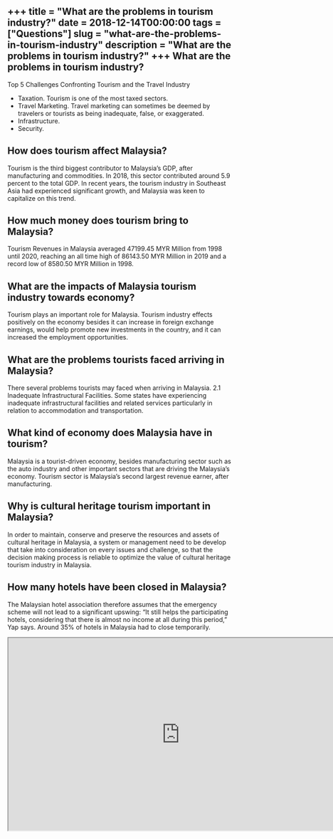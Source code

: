+++
title = "What are the problems in tourism industry?"
date = 2018-12-14T00:00:00
tags = ["Questions"]
slug = "what-are-the-problems-in-tourism-industry"
description = "What are the problems in tourism industry?"
+++
What are the problems in tourism industry?
------------------------------------------

Top 5 Challenges Confronting Tourism and the Travel Industry

- Taxation. Tourism is one of the most taxed sectors.
- Travel Marketing. Travel marketing can sometimes be deemed by travelers or tourists as being inadequate, false, or exaggerated.
- Infrastructure.
- Security.

How does tourism affect Malaysia?
---------------------------------

Tourism is the third biggest contributor to Malaysia’s GDP, after manufacturing and commodities. In 2018, this sector contributed around 5.9 percent to the total GDP. In recent years, the tourism industry in Southeast Asia had experienced significant growth, and Malaysia was keen to capitalize on this trend.

How much money does tourism bring to Malaysia?
----------------------------------------------

Tourism Revenues in Malaysia averaged 47199.45 MYR Million from 1998 until 2020, reaching an all time high of 86143.50 MYR Million in 2019 and a record low of 8580.50 MYR Million in 1998.

What are the impacts of Malaysia tourism industry towards economy?
------------------------------------------------------------------

Tourism plays an important role for Malaysia. Tourism industry effects positively on the economy besides it can increase in foreign exchange earnings, would help promote new investments in the country, and it can increased the employment opportunities.

What are the problems tourists faced arriving in Malaysia?
----------------------------------------------------------

There several problems tourists may faced when arriving in Malaysia. 2.1 Inadequate Infrastructural Facilities. Some states have experiencing inadequate infrastructural facilities and related services particularly in relation to accommodation and transportation.

What kind of economy does Malaysia have in tourism?
---------------------------------------------------

Malaysia is a tourist-driven economy, besides manufacturing sector such as the auto industry and other important sectors that are driving the Malaysia’s economy. Tourism sector is Malaysia’s second largest revenue earner, after manufacturing.

Why is cultural heritage tourism important in Malaysia?
-------------------------------------------------------

In order to maintain, conserve and preserve the resources and assets of cultural heritage in Malaysia, a system or management need to be develop that take into consideration on every issues and challenge, so that the decision making process is reliable to optimize the value of cultural heritage tourism industry in Malaysia.

How many hotels have been closed in Malaysia?
---------------------------------------------

The Malaysian hotel association therefore assumes that the emergency scheme will not lead to a significant upswing: “It still helps the participating hotels, considering that there is almost no income at all during this period,” Yap says. Around 35% of hotels in Malaysia had to close temporarily.

<iframe allow="accelerometer; autoplay; clipboard-write; encrypted-media; gyroscope; picture-in-picture" allowfullscreen="" class="__youtube_prefs__  epyt-is-override  no-lazyload" data-no-lazy="1" data-origheight="433" data-origwidth="770" data-skipgform_ajax_framebjll="" height="433" id="_ytid_11651" loading="lazy" src="https://www.youtube.com/embed/aDmKCbYmxJs?enablejsapi=1&autoplay=0&cc_load_policy=0&cc_lang_pref=&iv_load_policy=1&loop=0&modestbranding=0&rel=1&fs=1&playsinline=0&autohide=2&theme=dark&color=red&controls=1&" title="YouTube player" width="770"></iframe>